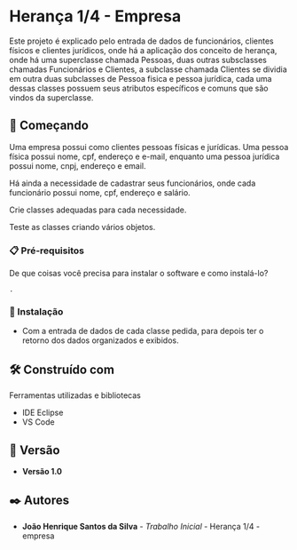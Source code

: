 # Herança 1/4 - Empresa

Este projeto é explicado pelo entrada de dados de funcionários, clientes físicos e clientes jurídicos, onde há a aplicação dos conceito de herança, onde há uma superclasse chamada Pessoas, duas outras subsclasses chamadas Funcionários e Clientes, a subclasse chamada Clientes se dividia em outra duas subclasses de Pessoa fisica e pessoa jurídica, cada uma dessas classes possuem seus atributos específicos e comuns que são vindos da superclasse.

## 🚀 Começando

Uma empresa possui como clientes pessoas físicas e jurídicas. Uma pessoa física possui nome, cpf, endereço e e-mail, enquanto uma pessoa jurídica possui nome, cnpj, endereço e email.

Há ainda a necessidade de cadastrar seus funcionários, onde cada funcionário possui nome, cpf, endereço e salário.

Crie classes adequadas para cada necessidade.

Teste as classes criando vários objetos.
### 📋 Pré-requisitos

De que coisas você precisa para instalar o software e como instalá-lo?

```
.
```

### 🔧 Instalação

* Com a entrada de dados de cada classe pedida, para depois ter o retorno dos dados organizados e exibidos.

## 🛠️ Construído com

Ferramentas utilizadas e bibliotecas

* IDE Eclipse
* VS Code

## 📌 Versão

* **Versão 1.0** 

## ✒️ Autores

* **João Henrique Santos da Silva** - *Trabalho Inicial* - Herança 1/4 - empresa
